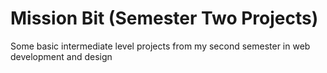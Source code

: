 # Mission Bit (Semester Two Projects)

Some basic intermediate level projects from my second semester in web development and design
